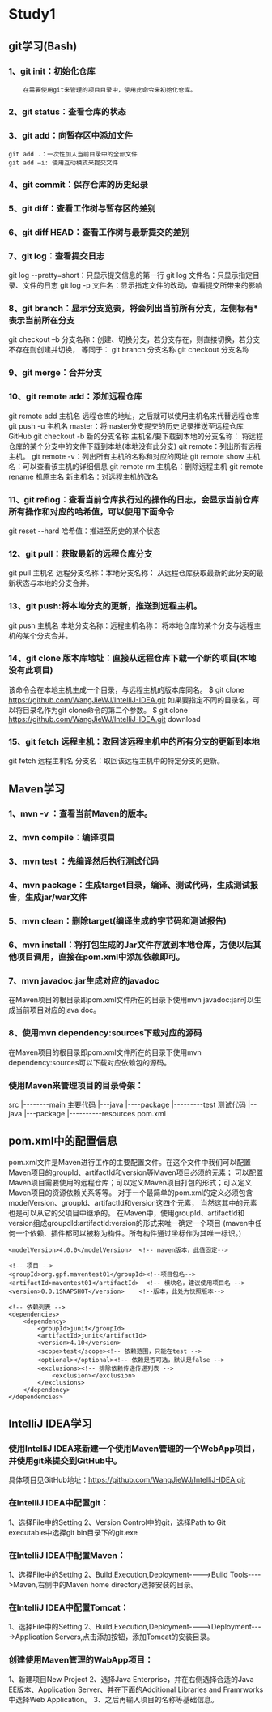 # Study1
## git学习(Bash)
### 1、git init：初始化仓库
		在需要使用git来管理的项目目录中，使用此命令来初始化仓库。
### 2、git status：查看仓库的状态
### 3、git add：向暂存区中添加文件
	git add .：一次性加入当前目录中的全部文件
	git add –i: 使用互动模式来提交文件
### 4、git	commit：保存仓库的历史纪录
### 5、git diff：查看工作树与暂存区的差别
### 6、git diff HEAD：查看工作树与最新提交的差别
### 7、git log：查看提交日志
   git log --pretty=short：只显示提交信息的第一行
   git log 文件名：只显示指定目录、文件的日志
   git log -p 文件名：显示指定文件的改动，查看提交所带来的影响
### 8、git branch：显示分支览表，将会列出当前所有分支，左侧标有*表示当前所在分支
   git checkout –b 分支名称：创建、切换分支，若分支存在，则直接切换，若分支不存在则创建并切换，
   等同于：
   git branch 分支名称
   git checkout 分支名称
### 9、git merge：合并分支
### 10、git remote add：添加远程仓库
   git remote add 主机名 远程仓库的地址，之后就可以使用主机名来代替远程仓库
   git push -u 主机名 master：将master分支提交的历史记录推送至远程仓库GitHub
   git checkout -b 新的分支名称 主机名/要下载到本地的分支名称：
	将远程仓库的某个分支中的文件下载到本地(本地没有此分支)
   git remote：列出所有远程主机。
   git remote -v：列出所有主机的名称和对应的网址
   git remote show 主机名：可以查看该主机的详细信息
   git remote rm 主机名：删除远程主机
   git remote rename 机原主名 新主机名：对远程主机的改名
### 11、git reflog：查看当前仓库执行过的操作的日志，会显示当前仓库所有操作和对应的哈希值，可以使用下面命令
   git reset --hard 哈希值：推进至历史的某个状态
### 12、git pull：获取最新的远程仓库分支
   git pull 主机名 远程分支名称：本地分支名称：  从远程仓库获取最新的此分支的最新状态与本地的分支合并。
### 13、git push:将本地分支的更新，推送到远程主机。
   git push 主机名 本地分支名称：远程主机名称：  将本地仓库的某个分支与远程主机的某个分支合并。
### 14、git clone 版本库地址：直接从远程仓库下载一个新的项目(本地没有此项目)
   该命令会在本地主机生成一个目录，与远程主机的版本库同名。
   $ git clone https://github.com/WangJieWJ/IntelliJ-IDEA.git
   如果要指定不同的目录名，可以将目录名作为git clone命令的第二个参数。
   $ git clone https://github.com/WangJieWJ/IntelliJ-IDEA.git download
### 15、git fetch 远程主机：取回该远程主机中的所有分支的更新到本地
   git fetch 远程主机名 分支名：取回该远程主机中的特定分支的更新。

## Maven学习

### 1、mvn -v ：查看当前Maven的版本。
### 2、mvn compile：编译项目
### 3、mvn test ：先编译然后执行测试代码
### 4、mvn package：生成target目录，编译、测试代码，生成测试报告，生成jar/war文件
### 5、mvn clean：删除target(编译生成的字节码和测试报告)
### 6、mvn install：将打包生成的Jar文件存放到本地仓库，方便以后其他项目调用，直接在pom.xml中添加依赖即可。
### 7、mvn javadoc:jar生成对应的javadoc
   在Maven项目的根目录即pom.xml文件所在的目录下使用mvn javadoc:jar可以生成当前项目对应的java doc。
### 8、使用mvn dependency:sources下载对应的源码
   在Maven项目的根目录即pom.xml文件所在的目录下使用mvn dependency:sources可以下载对应依赖包的源码。

### 使用Maven来管理项目的目录骨架：
src
		|--------main  主要代码
				|---java
					|----package
		|---------test  测试代码
				  |--java
					 |---package
		|----------resources
pom.xml

## pom.xml中的配置信息
   pom.xml文件是Maven进行工作的主要配置文件。在这个文件中我们可以配置Maven项目的groupId、artifactId和version等Maven项目必须的元素；
   可以配置Maven项目需要使用的远程仓库；可以定义Maven项目打包的形式；可以定义Maven项目的资源依赖关系等等。
   对于一个最简单的pom.xml的定义必须包含modelVersion、groupId、artifactId和version这四个元素，
   当然这其中的元素也是可以从它的父项目中继承的。
   在Maven中，使用groupId、artifactId和version组成groupdId:artifactId:version的形式来唯一确定一个项目
   (maven中任何一个依赖、插件都可以被称为构件。所有构件通过坐标作为其唯一标识。)
   
<?xml version="1.0" encoding="UTF-8"?>
<project xmlns="http://maven.apache.org/POM/4.0.0" xmlns:xsi="http://www.w3.org/2001/XMLSchema-instance" xsi:schemaLocation="http://maven.apache.org/POM/4.0.0 http://maven.apache.org/maven-v4_0_0.xsd">

    <modelVersion>4.0.0</modelVersion>  <!-- maven版本，此值固定-->

    <!-- 项目 -->
    <groupId>org.gpf.maventest01</groupId><!--项目包名-->
    <artifactId>maventest01</artifactId>  <!-- 模块名，建议使用项目名 -->
    <version>0.0.1SNAPSHOT</version>    <!--版本，此处为快照版本-->

    <!-- 依赖列表 -->
    <dependencies>
        <dependency>
            <groupId>junit</groupId>
            <artifactId>junit</artifactId>
            <version>4.10</version>
            <scope>test</scope><!-- 依赖范围，只能在test -->
            <optional></optional><!-- 依赖是否可选，默认是false -->
            <exclusions><!-- 排除依赖传递传递列表 -->
                <exclusion></exclusion>
            </exclusions>
        </dependency>
    </dependencies>
</project>


## IntelliJ IDEA学习

### 使用IntelliJ IDEA来新建一个使用Maven管理的一个WebApp项目，并使用git来提交到GitHub中。
   具体项目见GitHub地址：https://github.com/WangJieWJ/IntelliJ-IDEA.git
   
### 在IntelliJ IDEA中配置git：
   1、选择File中的Setting
   2、Version Control中的git，选择Path to Git executable中选择git bin目录下的git.exe

### 在IntelliJ IDEA中配置Maven：
   1、选择File中的Setting
   2、Build,Execution,Deployment---->Build Tools---->Maven,右侧中的Maven home directory选择安装的目录。
   
### 在IntelliJ IDEA中配置Tomcat：
   1、选择File中的Setting
   2、Build,Execution,Deployment---->Deployment---->Application Servers,点击添加按钮，添加Tomcat的安装目录。
   
### 创建使用Maven管理的WabApp项目：
  1、新建项目New Project
  2、选择Java Enterprise，并在右侧选择合适的Java EE版本、Application Server、并在下面的Additional Libraries and Framrworks中选择Web Application。
  3、之后再输入项目的名称等基础信息。
   

   
   
   
   
 




